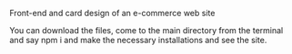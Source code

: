 Front-end and card design of an e-commerce web site

You can download the files, come to the main directory from the terminal and say npm i and make the necessary installations and see the site.

